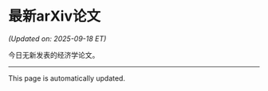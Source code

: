 # 最新arXiv论文

<!-- ARXIV_PAPERS_START -->
*(Updated on: 2025-09-18 ET)*

今日无新发表的经济学论文。
<!-- ARXIV_PAPERS_END -->

---
This page is automatically updated.
